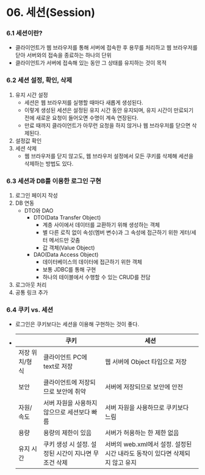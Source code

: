 # 06. 세션(Session)

### 6.1 세션이란?

- 클라이언트가 웹 브라우저를 통해 서버에 접속한 후 용무를 처리하고 웹 브라우저를 닫아 서버와의 접속을 종료하는 하나의 단위
- 클라이언트가 서버에 접속해 있는 동안 그 상태를 유지하는 것이 목적



### 6.2 세션 설정, 확인, 삭제

1. 유지 시간 설정
   - 세션은 웹 브라우저를 실행할 때마다 새롭게 생성된다.
   - 이렇게 생성된 세션은 설정된 유지 시간 동안 유지되며, 유지 시간이 만료되기 전에 새로운 요청이 들어오면 수명이 계속 연장된다.
   - 만료 때까지 클라이언트가 아무런 요청을 하지 않거나 웹 브라우저를 닫으면 삭제된다.
2. 설정값 확인
3. 세션 삭제
   - 웹 브라우저를 닫지 않고도, 웹 브라우저 설정에서 모든 쿠키를 삭제해 세션을 삭제하는 방법도 있다.



### 6.3 세션과 DB를 이용한 로그인 구현

1. 로그인 페이지 작성
2. DB 연동
   - DTO와 DAO
     - DTO(Data Transfer Object)
       - 계층 사이에서 데이터를 교환하기 위해 생성하는 객체
       - 별 다른 로직 없이 속성(멤버 변수)과 그 속성에 접근하기 위한 게터/세터 메서드만 갖춤
       - 값 객체(Value Object)
     - DAO(Data Access Object)
       - 데이터베이스의 데이터에 접근하기 위한 객체
       - 보통 JDBC를 통해 구현
       - 하나의 테이블에서 수행할 수 있는 CRUD를 전담
3. 로그아웃 처리
4. 공통 링크 추가



### 6.4 쿠키 vs. 세션

- 로그인은 쿠키보다는 세션을 이용해 구현하는 것이 좋다.
- |                | 쿠키                                                | 세션                                                         |
  | -------------- | --------------------------------------------------- | ------------------------------------------------------------ |
  | 저장 위치/형식 | 클라이언트 PC에 text로 저장                         | 웹 서버에 Object 타입으로 저장                               |
  | 보안           | 클라이언트에 저장되므로 보안에 취약                 | 서버에 저장되므로 보안에 안전                                |
  | 자원/속도      | 서버 자원을 사용하지 않으므로 세션보다 빠름         | 서버 자원을 사용하므로 쿠키보다 느림                         |
  | 용량           | 용량의 제한이 있음                                  | 서버가 허용하는 한 제한 없음                                 |
  | 유지 시간      | 쿠키 생성 시 설정. 설정된 시간이 지나면 무조건 삭제 | 서버의 web.xml에서 설정. 설정된 시간 내라도 동작이 있다면 삭제되지 않고 유지 |

  

